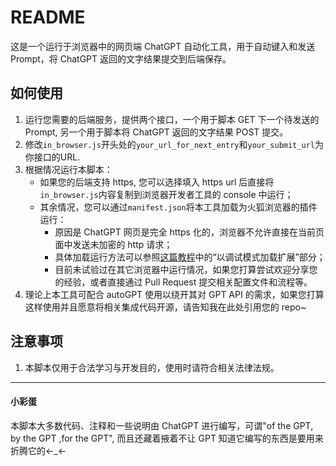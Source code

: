 # README

这是一个运行于浏览器中的网页端 ChatGPT 自动化工具，用于自动键入和发送 Prompt，将 ChatGPT 返回的文字结果提交到后端保存。

## 如何使用

1. 运行您需要的后端服务，提供两个接口，一个用于脚本 GET 下一个待发送的 Prompt, 另一个用于脚本将 ChatGPT 返回的文字结果 POST 提交。
2. 修改`in_browser.js`开头处的`your_url_for_next_entry`和`your_submit_url`为你接口的URL.
3. 根据情况运行本脚本：
   - 如果您的后端支持 https, 您可以选择填入 https url 后直接将`in_browser.js`内容复制到浏览器开发者工具的 console 中运行；
   - 其余情况，您可以通过`manifest.json`将本工具加载为火狐浏览器的插件运行：
     - 原因是 ChatGPT 网页是完全 https 化的，浏览器不允许直接在当前页面中发送未加密的 http 请求；
     - 具体加载运行方法可以参照[这篇教程](https://zhuanlan.zhihu.com/p/390304772#%E4%BB%A5%E8%B0%83%E8%AF%95%E6%A8%A1%E5%BC%8F%E5%8A%A0%E8%BD%BD%E6%89%A9%E5%B1%95)中的“以调试模式加载扩展”部分；
     - 目前未试验过在其它浏览器中运行情况，如果您打算尝试欢迎分享您的经验，或者直接通过 Pull Request 提交相关配置文件和流程等。
4. 理论上本工具可配合 autoGPT 使用以绕开其对 GPT API 的需求，如果您打算这样使用并且愿意将相关集成代码开源，请告知我在此处引用您的 repo~


## 注意事项

1. 本脚本仅用于合法学习与开发目的，使用时请符合相关法律法规。

















---



#### 小彩蛋

本脚本大多数代码、注释和一些说明由 ChatGPT 进行编写，可谓"of the GPT, by the GPT ,for the GPT", 而且还藏着掖着不让 GPT 知道它编写的东西是要用来折腾它的←_←